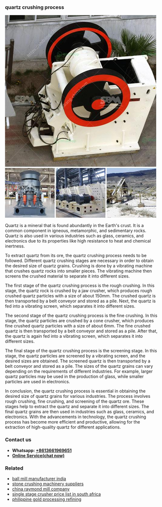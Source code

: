 <h3>quartz crushing process</h3><img src='1706754060.jpg' alt=''><p>Quartz is a mineral that is found abundantly in the Earth's crust. It is a common component in igneous, metamorphic, and sedimentary rocks. Quartz is also used in various industries such as glass, ceramics, and electronics due to its properties like high resistance to heat and chemical inertness.</p><p>To extract quartz from its ore, the quartz crushing process needs to be followed. Different quartz crushing stages are necessary in order to obtain the desired size of quartz grains. Crushing is done by a vibrating machine that crushes quartz rocks into smaller pieces. The vibrating machine then screens the crushed material to separate it into different sizes.</p><p>The first stage of the quartz crushing process is the rough crushing. In this stage, the quartz rock is crushed by a jaw crusher, which produces rough crushed quartz particles with a size of about 150mm. The crushed quartz is then transported by a belt conveyor and stored as a pile. Next, the quartz is fed into a vibrating screen, which separates it into different sizes.</p><p>The second stage of the quartz crushing process is the fine crushing. In this stage, the quartz particles are crushed by a cone crusher, which produces fine crushed quartz particles with a size of about 6mm. The fine crushed quartz is then transported by a belt conveyor and stored as a pile. After that, the quartz is again fed into a vibrating screen, which separates it into different sizes.</p><p>The final stage of the quartz crushing process is the screening stage. In this stage, the quartz particles are screened by a vibrating screen, and the desired sizes are obtained. The screened quartz is then transported by a belt conveyor and stored as a pile. The sizes of the quartz grains can vary depending on the requirements of different industries. For example, larger quartz particles may be used in the production of glass, while smaller particles are used in electronics.</p><p>In conclusion, the quartz crushing process is essential in obtaining the desired size of quartz grains for various industries. The process involves rough crushing, fine crushing, and screening of the quartz ore. These stages help to extract the quartz and separate it into different sizes. The final quartz grains are then used in industries such as glass, ceramics, and electronics. With the advancements in technology, the quartz crushing process has become more efficient and productive, allowing for the extraction of high-quality quartz for different applications.</p><h3>Contact us</h3><ul><li><strong>Whatsapp:&nbsp;<a href="https://wa.me/8613661969651">+8613661969651</a></strong></li><li><a href="https://swt.shibang-china.com/?git&amp;zhl&amp;quartz crushing process"><strong>Online Service(chat now)</strong></a></li></ul><h3>Related</h3><ul><li><a href='ball mill manufacturer india.md'>ball mill manufacturer india</a></li><li><a href='stone crushing machinery suppliers.md'>stone crushing machinery suppliers</a></li><li><a href='china raymond mill company.md'>china raymond mill company</a></li><li><a href='single stage crusher price list in south africa.md'>single stage crusher price list in south africa</a></li><li><a href='philippine gold processing refining.md'>philippine gold processing refining</a></li></ul>